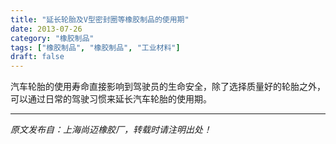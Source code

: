 ```yaml
---
title: "延长轮胎及V型密封圈等橡胶制品的使用期"
date: 2013-07-26
category: "橡胶制品"
tags: ["橡胶制品", "橡胶制品", "工业材料"]
draft: false
---
```


汽车轮胎的使用寿命直接影响到驾驶员的生命安全，除了选择质量好的轮胎之外，可以通过日常的驾驶习惯来延长汽车轮胎的使用期。

---

*原文发布自：上海尚迈橡胶厂，转载时请注明出处！*
